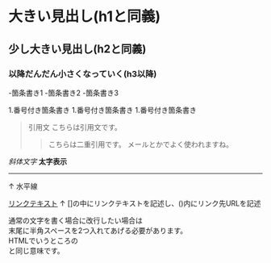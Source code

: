 # 大きい見出し(h1と同義)
## 少し大きい見出し(h2と同義)
### 以降だんだん小さくなっていく(h3以降)

-箇条書き1
-箇条書き2
-箇条書き3

1.番号付き箇条書き
1.番号付き箇条書き
1.番号付き箇条書き

> 引用文
> こちらは引用文です。
>> こちらは二重引用です。
>> メールとかでよく使われますね。

*斜体文字*
**太字表示**

---

↑
水平線

[リンクテキスト](https://morijyobi.ac.jp)
↑
[]の中にリンクテキストを記述し、()内にリンク先URLを記述

通常の文字を書く場合に改行したい場合は  
末尾に半角スペースを2つ入れてあげる必要があります。  
HTMLでいうところの<br>と同じ意味です。
